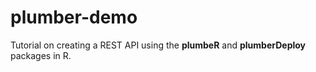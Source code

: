 # plumber-demo
Tutorial on creating a REST API using the **plumbeR** and **plumberDeploy** packages in R. 

